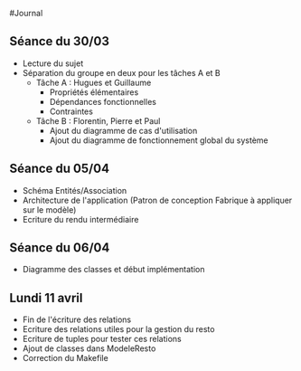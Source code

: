 #Journal

## Séance du 30/03
* Lecture du sujet
* Séparation du groupe en deux pour les tâches A et B
  * Tâche A : Hugues et Guillaume
    * Propriétés élémentaires
    * Dépendances fonctionnelles
    * Contraintes
  * Tâche B : Florentin, Pierre et Paul
    * Ajout du diagramme de cas d'utilisation
    * Ajout du diagramme de fonctionnement global du système

## Séance du 05/04
* Schéma Entités/Association
* Architecture de l'application (Patron de conception Fabrique à appliquer sur le modèle)
* Ecriture du rendu intermédiaire

## Séance du 06/04
* Diagramme des classes et début implémentation

## Lundi 11 avril
* Fin de l'écriture des relations
* Ecriture des relations utiles pour la gestion du resto
* Ecriture de tuples pour tester ces relations
* Ajout de classes dans ModeleResto
* Correction du Makefile
